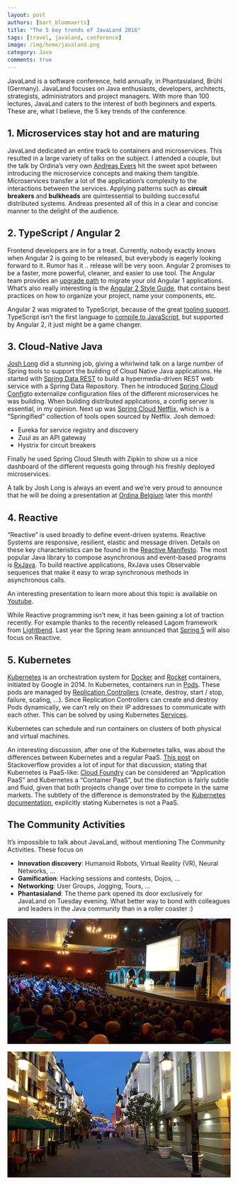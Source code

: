 ```yaml
---
layout: post
authors: [bart_blommaerts]
title: "The 5 key trends of JavaLand 2016"
tags: [travel, javaland, conference]
image: /img/home/javaland.png
category: Java
comments: true
---
```


JavaLand is a software conference, held annually, in Phantasialand, Brühl (Germany). JavaLand focuses on Java enthusiasts, developers, architects, strategists, administrators and project managers. With more than 100 lectures, JavaLand caters to the interest of both beginners and experts. These are, what I believe, the 5 key trends of the conference.
<h2 id="microservices-stay-hot-and-are-maturing">1. Microservices stay hot and are maturing</h2>
JavaLand dedicated an entire track to containers and microservices. This resulted in a large variety of talks on the subject. I attended a couple, but the talk by Ordina’s very own <a href="https://twitter.com/andreasevers">Andreas Evers</a> hit the sweet spot between introducing the microservice concepts and making them tangible. Microservices transfer a lot of the application’s complexity to the interactions between the services. Applying patterns such as <strong>circuit breakers</strong> and <strong>bulkheads</strong> are quintessential to building successful distributed systems. Andreas presented all of this in a clear and concise manner to the delight of the audience.
<h2 id="typescript--angular-2">2. TypeScript / Angular 2</h2>
Frontend developers are in for a treat. Currently, nobody exactly knows when Angular 2 is going to be released, but everybody is eagerly looking forward to it. Rumor has it .. release will be very soon. Angular 2 promises to be a faster, more powerful, cleaner, and easier to use tool. The Angular team provides an <a href="https://angular.io/docs/ts/latest/guide/upgrade.html">upgrade path</a> to migrate your old Angular 1 applications. What’s also really interesting is the <a href="https://github.com/johnpapa/angular-styleguide/blob/master/a2/README.md">Angular 2 Style Guide</a>, that contains best practices on how to organize your project, name your components, etc.

Angular 2 was migrated to TypeScript, because of the great <a href="http://victorsavkin.com/post/123555572351/writing-angular-2-in-typescript">tooling support</a>. TypeScript isn’t the first language to <a href="https://github.com/jashkenas/coffeescript/wiki/list-of-languages-that-compile-to-js">compile to JavaScript</a>, but supported by Angular 2, it just might be a game changer.
<h2 id="cloud-native-java">3. Cloud-Native Java</h2>
<a href="https://twitter.com/starbuxman">Josh Long</a> did a stunning job, giving a whirlwind talk on a large number of Spring tools to support the building of Cloud Native Java applications. He started with <a href="http://projects.spring.io/spring-data-rest/">Spring Data REST</a> to build a hypermedia-driven REST web service with a Spring Data Repository. Then he introduced <a href="http://cloud.spring.io/spring-cloud-config/">Spring Cloud Config</a>to externalize configuration files of the different microservices he was building. When building distributed applications, a config server is essential, in my opinion. Next up was <a href="http://cloud.spring.io/spring-cloud-netflix/">Spring Cloud Netflix</a>, which is a “Springified” collection of tools open sourced by Netflix. Josh demoed:
<ul>
 	<li>Eureka for service registry and discovery</li>
 	<li>Zuul as an API gateway</li>
 	<li>Hystrix for circuit breakers</li>
</ul>
Finally he used Spring Cloud Sleuth with Zipkin to show us a nice dashboard of the different requests going through his freshly deployed microservices.

A talk by Josh Long is always an event and we’re very proud to announce that he will be doing a presentation at <a href="https://www.ordina.be/">Ordina Belgium</a> later this month!
<h2 id="reactive">4. Reactive</h2>
“Reactive” is used broadly to define event-driven systems. Reactive Systems are responsive, resilient, elastic and message driven. Details on these key characteristics can be found in the <a href="http://www.reactivemanifesto.org/">Reactive Manifesto</a>. The most popular Java library to compose asynchronous and event-based programs is <a href="https://github.com/ReactiveX/RxJava">RxJava</a>. To build reactive applications, RxJava uses Observable sequences that make it easy to wrap synchronous methods in asynchronous calls.

An interesting presentation to learn more about this topic is available on <a href="https://www.youtube.com/watch?v=8OcCSQS0tug">Youtube</a>.

While Reactive programming isn’t new, it has been gaining a lot of traction recently. For example thanks to the recently released Lagom framework from <a href="https://www.lightbend.com/">Lightbend</a>. Last year the Spring team announced that <a href="https://spring.io/blog/2016/02/09/reactive-spring">Spring 5</a> will also focus on Reactive.
<h2 id="kubernetes">5. Kubernetes</h2>
<a href="http://kubernetes.io/">Kubernetes</a> is an orchestration system for <a href="https://www.docker.com/">Docker</a> and <a href="https://coreos.com/blog/rocket/">Rocket</a> containers, initiated by Google in 2014. In Kubernetes, containers run in <a href="http://kubernetes.io/docs/user-guide/pods/">Pods</a>. These pods are managed by <a href="http://kubernetes.io/docs/user-guide/replication-controller/">Replication Controllers</a> (create, destroy, start / stop, failure, scaling, …). Since Replication Controllers can create and destroy Pods dynamically, we can’t rely on their IP addresses to communicate with each other. This can be solved by using Kubernetes <a href="http://kubernetes.io/docs/user-guide/services/">Services</a>.

Kubernetes can schedule and run containers on clusters of both physical and virtual machines.

An interesting discussion, after one of the Kubernetes talks, was about the differences between Kubernetes and a regular PaaS. <a href="http://stackoverflow.com/questions/32047563/kubernetes-vs-cloudfoundry">This post</a> on Stackoverflow provides a lot of input for that discussion, stating that Kubernetes is PaaS-like: <a href="https://www.cloudfoundry.org/">Cloud Foundry</a> can be considered an “Application PaaS” and Kubernetes a “Container PaaS”, but the distinction is fairly subtle and fluid, given that both projects change over time to compete in the same markets. The subtlety of the difference is demonstrated by the <a href="http://kubernetes.io/docs/whatisk8s/">Kubernetes documentation</a>, explicitly stating Kubernetes is not a PaaS.
<h2 id="the-community-activities">The Community Activities</h2>
It’s impossible to talk about JavaLand, without mentioning The Community Activities. These focus on
<ul>
 	<li><strong>Innovation discovery</strong>: Humanoid Robots, Virtual Reality (VR), Neural Networks, …</li>
 	<li><strong>Gamification</strong>: Hacking sessions and contests, Dojos, …</li>
 	<li><strong>Networking</strong>: User Groups, Jogging, Tours, …</li>
 	<li><strong>Phantasialand</strong>: The theme park opened its door exclusively for JavaLand on Tuesday evening. What better way to bond with colleagues and leaders in the Java community than in a roller coaster :)</li>
</ul>

<p style="text-align: center;">  
  <img class="image fit" alt="javaland" src="/img/older/keynote.jpg">
</p>

<p style="text-align: center;">  
  <img class="image fit" alt="javaland" src="/img/older/bynight.jpg">
</p>